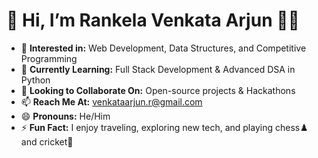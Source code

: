 # 👋 Hi, I’m **Rankela Venkata Arjun** 🧑‍💻



- 👀 **Interested in:** Web Development, Data Structures, and Competitive Programming  
- 🌱 **Currently Learning:** Full Stack Development & Advanced DSA in Python  
- 🤝 **Looking to Collaborate On:** Open-source projects & Hackathons  
- 📫 **Reach Me At:** venkataarjun.r@gmail.com  
- 😄 **Pronouns:** He/Him  
- ⚡ **Fun Fact:** I enjoy traveling, exploring new tech, and playing chess♟️ and cricket🏏  



<!---
venkataarjun/venkataarjun is a ✨ special ✨ repository because its `README.md` (this file) appears on your GitHub profile.
You can click the Preview link to take a look at your changes.
--->
